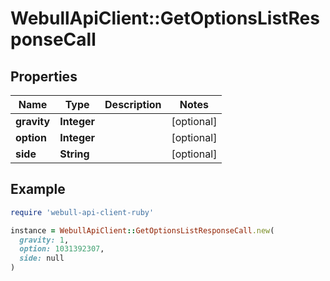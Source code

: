 # WebullApiClient::GetOptionsListResponseCall

## Properties

| Name | Type | Description | Notes |
| ---- | ---- | ----------- | ----- |
| **gravity** | **Integer** |  | [optional] |
| **option** | **Integer** |  | [optional] |
| **side** | **String** |  | [optional] |

## Example

```ruby
require 'webull-api-client-ruby'

instance = WebullApiClient::GetOptionsListResponseCall.new(
  gravity: 1,
  option: 1031392307,
  side: null
)
```

